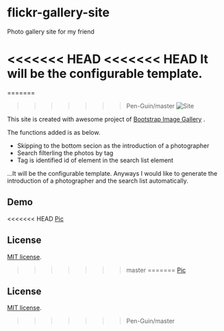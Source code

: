 flickr-gallery-site
===================

Photo gallery site for my friend

<<<<<<< HEAD
<<<<<<< HEAD
It will be the configurable template.
=======
=======
>>>>>>> Pen-Guin/master
![Site](https://raw.githubusercontent.com/Pen-Guin/flickr-gallery-site/master/Pic.png)

This site is created with awesome project of [Bootstrap Image Gallery](https://github.com/blueimp/Bootstrap-Image-Gallery "Bootstrap Image Gallery") .

The functions added is as below.
* Skipping to the bottom secion as the introduction of a photographer
* Search filterling the photos by tag
* Tag is identified id of <a> element in the search list element

...It will be the configurable template.
Anyways I would like to generate the introduction of a photographer and the search list automatically.

## Demo
<<<<<<< HEAD
[Pic](http://keiopicnicclub.github.io/Pic "Pic")

## License
[MIT license](http://www.opensource.org/licenses/MIT "MIT license").
>>>>>>> master
=======
[Pic](http://pen-guin.github.io/flickr-gallery-site/ "Pic")

## License
[MIT license](http://www.opensource.org/licenses/MIT "MIT license").
>>>>>>> Pen-Guin/master
